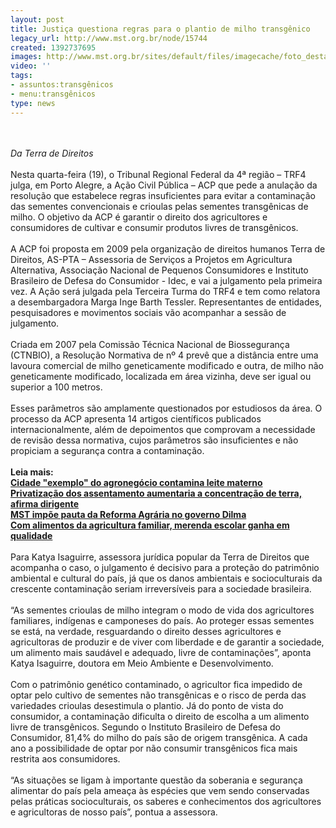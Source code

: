 ```yaml
---
layout: post
title: Justiça questiona regras para o plantio de milho transgênico
legacy_url: http://www.mst.org.br/node/15744
created: 1392737695
images: http://www.mst.org.br/sites/default/files/imagecache/foto_destaque/transgenico_duvida!.jpg
video: ''
tags:
- assuntos:transgênicos
- menu:transgênicos
type: news
---
```

<p><em><br><br>Da Terra de Direitos</em><br><br>Nesta quarta-feira (19), o Tribunal Regional Federal da 4ª região – TRF4 julga, em Porto Alegre, a Ação Civil Pública – ACP que pede a anulação da resolução que estabelece regras insuficientes para evitar a contaminação das sementes convencionais e crioulas pelas sementes transgênicas de milho. O objetivo da ACP é garantir o direito dos agricultores e consumidores de cultivar e consumir produtos livres de transgênicos.<br><br>A ACP foi proposta em 2009 pela organização de direitos humanos Terra de Direitos, AS-PTA – Assessoria de Serviços a Projetos em Agricultura Alternativa, Associação Nacional de Pequenos Consumidores e Instituto Brasileiro de Defesa do Consumidor - Idec, e vai a julgamento pela primeira vez. A Ação será julgada pela Terceira Turma do TRF4 e tem como relatora a desembargadora Marga Inge Barth Tessler. Representantes de entidades, pesquisadores e movimentos sociais vão acompanhar a sessão de julgamento.<br><br>Criada em 2007 pela Comissão Técnica Nacional de Biossegurança (CTNBIO), a Resolução Normativa de nº 4 prevê que a distância entre uma lavoura comercial de milho geneticamente modificado e outra, de milho não geneticamente modificado, localizada em área vizinha, deve ser igual ou superior a 100 metros. <br><br>Esses parâmetros são amplamente questionados por estudiosos da área. O processo da ACP apresenta 14 artigos científicos publicados internacionalmente, além de depoimentos que comprovam a necessidade de revisão dessa normativa, cujos parâmetros são insuficientes e não propiciam a segurança contra a contaminação.<br><br><strong>Leia mais:<br><a href="http://www.mst.org.br/node/15738">Cidade "exemplo" do agronegócio contamina leite materno <br></a><a href="http://www.mst.org.br/node/15743">Privatização dos assentamento aumentaria a concentração de terra, afirma dirigente <br></a></strong><a href="http://www.mst.org.br/node/15722"><strong>MST impõe pauta da Reforma Agrária no governo Dilma <br></strong></a><a href="http://www.mst.org.br/node/15742"><strong>Com alimentos da agricultura familiar, merenda escolar ganha em qualidade </strong></a><br><br>Para Katya Isaguirre, assessora jurídica popular da Terra de Direitos que acompanha o caso, o julgamento é decisivo para a proteção do patrimônio ambiental e cultural do país, já que os danos ambientais e socioculturais da crescente contaminação seriam irreversíveis para a sociedade brasileira.<br><br>“As sementes crioulas de milho integram o modo de vida dos agricultores familiares, indígenas e camponeses do país. Ao proteger essas sementes se está, na verdade, resguardando o direito desses agricultores e agricultoras de produzir e de viver com liberdade e de garantir a sociedade, um alimento mais saudável e adequado, livre de contaminações”, aponta Katya Isaguirre, doutora em Meio Ambiente e Desenvolvimento.<br><br>Com o patrimônio genético contaminado, o agricultor fica impedido de optar pelo cultivo de sementes não transgênicas e o risco de perda das variedades crioulas desestimula o plantio. Já do ponto de vista do consumidor, a contaminação dificulta o direito de escolha a um alimento livre de transgênicos. Segundo o Instituto Brasileiro de Defesa do Consumidor, 81,4% do milho do país são de origem transgênica. A cada ano a possibilidade de optar por não consumir transgênicos fica mais restrita aos consumidores.<br><br>“As situações se ligam à importante questão da soberania e segurança alimentar do país pela ameaça às espécies que vem sendo conservadas pelas práticas socioculturais, os saberes e conhecimentos dos agricultores e agricultoras de nosso país”, pontua a assessora.</p><p>&nbsp;</p>

